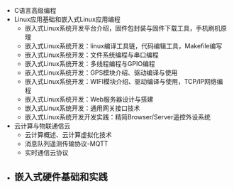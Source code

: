 - C语言高级编程
- Linux应用基础和嵌入式Linux应用编程
    - 嵌入式Linux系统开发平台介绍，固件包封装与固件下载工具，手机刷机原理
    - 嵌入式Linux系统开发：linux编译工具链，代码编辑工具，Makefile编写
    - 嵌入式Linux系统开发：文件系统编程与串口编程
    - 嵌入式Linux系统开发：多线程编程与GPIO编程
    - 嵌入式Linux系统开发：GPS模块介绍、驱动编译与使用
    - 嵌入式Linux系统开发：WIFI模块介绍、驱动编译与使用，TCP/IP网络编程
    - 嵌入式Linux系统开发：Web服务器设计与搭建
    - 嵌入式Linux系统开发：通用网关接口技术
    - 嵌入式Linux系统开发开发实践：精简Browser/Server遥控外设系统
- 云计算与物联通信云
    - 云计算概述、云计算虚拟化技术
    - 消息队列遥测传输协议-MQTT
    - 实时通信云协议
- 嵌入式硬件基础和实践
    - 
